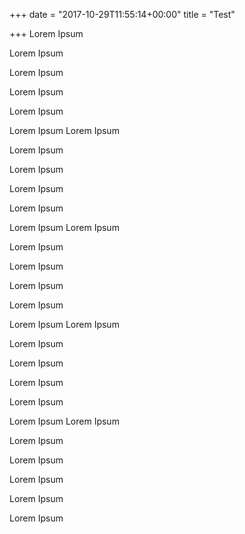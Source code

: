 +++
date = "2017-10-29T11:55:14+00:00"
title = "Test"

+++
Lorem Ipsum 

Lorem Ipsum 

Lorem Ipsum 

Lorem Ipsum 

Lorem Ipsum 

Lorem Ipsum Lorem Ipsum 

Lorem Ipsum 

Lorem Ipsum 

Lorem Ipsum 

Lorem Ipsum 

Lorem Ipsum Lorem Ipsum 

Lorem Ipsum 

Lorem Ipsum 

Lorem Ipsum 

Lorem Ipsum 

Lorem Ipsum Lorem Ipsum 

Lorem Ipsum 

Lorem Ipsum 

Lorem Ipsum 

Lorem Ipsum 

Lorem Ipsum Lorem Ipsum 

Lorem Ipsum 

Lorem Ipsum 

Lorem Ipsum 

Lorem Ipsum 

Lorem Ipsum 